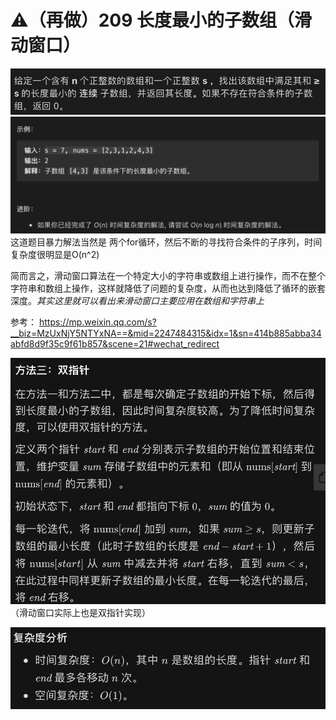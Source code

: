 # ⚠️（再做）209 长度最小的子数组（滑动窗口）
![](%E2%9A%A0%EF%B8%8F%EF%BC%88%E5%86%8D%E5%81%9A%EF%BC%89209%20%E9%95%BF%E5%BA%A6%E6%9C%80%E5%B0%8F%E7%9A%84%E5%AD%90%E6%95%B0%E7%BB%84%EF%BC%88%E6%BB%91%E5%8A%A8%E7%AA%97%E5%8F%A3%EF%BC%89/%E6%88%AA%E5%B1%8F2021-01-13%2021.08.17.png)
![](%E2%9A%A0%EF%B8%8F%EF%BC%88%E5%86%8D%E5%81%9A%EF%BC%89209%20%E9%95%BF%E5%BA%A6%E6%9C%80%E5%B0%8F%E7%9A%84%E5%AD%90%E6%95%B0%E7%BB%84%EF%BC%88%E6%BB%91%E5%8A%A8%E7%AA%97%E5%8F%A3%EF%BC%89/%E6%88%AA%E5%B1%8F2021-01-17%2020.09.01.png)
这道题目暴力解法当然是 两个for循环，然后不断的寻找符合条件的子序列，时间复杂度很明显是O(n^2) 

简而言之，滑动窗口算法在一个特定大小的字符串或数组上进行操作，而不在整个字符串和数组上操作，这样就降低了问题的复杂度，从而也达到降低了循环的嵌套深度。*其实这里就可以看出来滑动窗口主要应用在数组和字符串上*

参考：
https://mp.weixin.qq.com/s?__biz=MzUxNjY5NTYxNA==&mid=2247484315&idx=1&sn=414b885abba34abfd8d9f35c9f61b857&scene=21#wechat_redirect


![](%E2%9A%A0%EF%B8%8F%EF%BC%88%E5%86%8D%E5%81%9A%EF%BC%89209%20%E9%95%BF%E5%BA%A6%E6%9C%80%E5%B0%8F%E7%9A%84%E5%AD%90%E6%95%B0%E7%BB%84%EF%BC%88%E6%BB%91%E5%8A%A8%E7%AA%97%E5%8F%A3%EF%BC%89/%E6%88%AA%E5%B1%8F2021-01-17%2021.08.20.png)
（滑动窗口实际上也是双指针实现）




![](%E2%9A%A0%EF%B8%8F%EF%BC%88%E5%86%8D%E5%81%9A%EF%BC%89209%20%E9%95%BF%E5%BA%A6%E6%9C%80%E5%B0%8F%E7%9A%84%E5%AD%90%E6%95%B0%E7%BB%84%EF%BC%88%E6%BB%91%E5%8A%A8%E7%AA%97%E5%8F%A3%EF%BC%89/%E6%88%AA%E5%B1%8F2021-01-17%2021.11.01.png)
